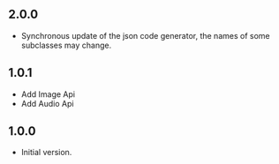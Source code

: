 ## 2.0.0
- Synchronous update of the json code generator, the names of some subclasses may change.

## 1.0.1
- Add Image Api
- Add Audio Api

## 1.0.0

- Initial version.
